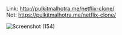 Link: http://pulkitmalhotra.me/netflix-clone/
<br>
Not: https://pulkitmalhotra.me/netflix-clone/


![Screenshot (154)](https://user-images.githubusercontent.com/63710339/194643019-3d96b9e6-ba16-4dd7-9016-43e6837ce7bd.png)

